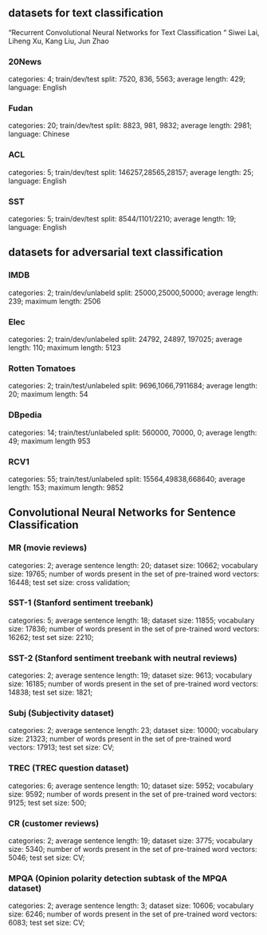 

## datasets for text classification 
“Recurrent Convolutional Neural Networks for Text Classification “ Siwei Lai, Liheng Xu, Kang Liu, Jun Zhao 

 
### 20News

categories: 4; train/dev/test split: 7520, 836, 5563; average length: 429; language: English 

### Fudan

categories: 20; train/dev/test split: 8823, 981, 9832; average length: 2981; language: Chinese 

### ACL

categories: 5; train/dev/test split: 146257,28565,28157; average length: 25; language: English 

### SST

categories: 5; train/dev/test split: 8544/1101/2210; average length: 19; language: English 






## datasets for adversarial text classification 


### IMDB

categories: 2; train/dev/unlabeld split: 25000,25000,50000; average length: 239; maximum length: 2506

### Elec

categories: 2; train/dev/unlabeled split: 24792, 24897, 197025; average length: 110; maximum length: 5123 

### Rotten Tomatoes

categories: 2; train/test/unlabeled split: 9696,1066,7911684; average length: 20; maximum length: 54 

### DBpedia

categories: 14; train/test/unlabeled split: 560000, 70000, 0; average length: 49; maximum length 953

### RCV1

categories: 55; train/test/unlabeled split: 15564,49838,668640; average length: 153; maximum length: 9852 





## Convolutional Neural Networks for Sentence Classification 

### MR (movie reviews)

categories: 2; average sentence length: 20; dataset size: 10662; vocabulary size: 19765; number of words present in the set of pre-trained word vectors: 16448; test set size: cross validation; 

### SST-1 (Stanford sentiment treebank)

categories: 5; average sentence length: 18; dataset size: 11855; vocabulary size: 17836; number of words present in the set of pre-trained word vectors: 16262; test set size: 2210; 


### SST-2 (Stanford sentiment treebank with neutral reviews)

categories: 2; average sentence length: 19; dataset size: 9613; vocabulary size: 16185; number of words present in the set of pre-trained word vectors: 14838; test set size: 1821; 


### Subj (Subjectivity dataset)

categories: 2; average sentence length: 23; dataset size: 10000; vocabulary size: 21323; number of words present in the set of pre-trained word vectors: 17913; test set size: CV; 


### TREC (TREC question dataset)

categories: 6; average sentence length: 10; dataset size: 5952; vocabulary size: 9592; number of words present in the set of pre-trained word vectors: 9125; test set size: 500; 


### CR (customer reviews)

categories: 2; average sentence length: 19; dataset size: 3775; vocabulary size: 5340; number of words present in the set of pre-trained word vectors: 5046; test set size: CV; 


### MPQA (Opinion polarity detection subtask of the MPQA dataset)

categories: 2; average sentence length: 3; dataset size: 10606; vocabulary size: 6246; number of words present in the set of pre-trained word vectors: 6083; test set size: CV; 

